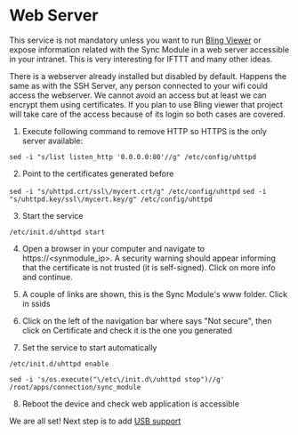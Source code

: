 # Web Server

This service is not mandatory unless you want to run [Bling Viewer](https://github.com/lurume84/bling-viewer) or expose information related with the Sync Module in a web server accessible in your intranet. This is very interesting for IFTTT and many other ideas.

There is a webserver already installed but disabled by default. Happens the same as with the SSH Server, any person connected to your wifi could access the webserver. We cannot avoid an access but at least we can encrypt them using certificates. If you plan to use Bling viewer that project will take care of the access because of its login so both cases are covered.

1. Execute following command to remove HTTP so HTTPS is the only server available:

`sed -i "s/list listen_http '0.0.0.0:80'//g" /etc/config/uhttpd`

2. Point to the certificates generated before

`sed -i "s/uhttpd.crt/ssl\/mycert.crt/g" /etc/config/uhttpd`
`sed -i "s/uhttpd.key/ssl\/mycert.key/g" /etc/config/uhttpd`

3. Start the service

`/etc/init.d/uhttpd start`

4. Open a browser in your computer and navigate to https://<synmodule_ip>. A security warning should appear informing that the certificate is not trusted (it is self-signed). Click on more info and continue.

5. A couple of links are shown, this is the Sync Module's www folder. Click in ssids

6. Click on the left of the navigation bar where says "Not secure", then click on Certificate and check it is the one you generated

7. Set the service to start automatically

`/etc/init.d/uhttpd enable`

`sed -i 's/os.execute("\/etc\/init.d\/uhttpd stop")//g' /root/apps/connection/sync_module`

8. Reboot the device and check web application is accessible

We are all set! Next step is to add [USB support](usb.md) 

